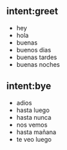 ## intent:greet
- hey
- hola
- buenas
- buenos dias
- buenas tardes
- buenas noches

## intent:bye
- adios
- hasta luego
- hasta nunca
- nos vemos
- hasta mañana
- te veo luego
